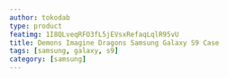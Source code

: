 ```yaml
---
author: tokodab
type: product
featimg: 1I8QLveqRFO3fL5jEVsxRefaqLqlR95vU
title: Demons Imagine Dragons Samsung Galaxy S9 Case
tags: [samsung, galaxy, s9]
category: [samsung]
---
```

